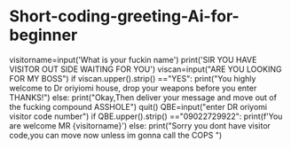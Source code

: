 # Short-coding-greeting-Ai-for-beginner
visitorname=input('What is your fuckin name') print('SIR YOU HAVE VISITOR OUT SIDE WAITING FOR YOU') viscan=input("ARE YOU LOOKING FOR MY BOSS") if viscan.upper().strip() =="YES":     print("You highly welcome to Dr oriyiomi house, drop your weapons before you enter THANKS!") else:     print("Okay,Then deliver your message and move out of the fucking compound ASSHOLE")      quit() QBE=input("enter DR oriyomi visitor code number") if QBE.upper().strip() =="09022729922":      print(f'You are welcome MR {visitorname}') else:      print("Sorry you dont have visitor code,you can move now unless im gonna call the COPS ") 
